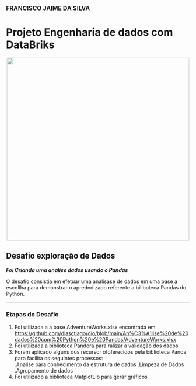 ### FRANCISCO JAIME DA SILVA


# Projeto Engenharia de dados com DataBriks


<p align="center"><img src="./DIO.png" width="500"></p>

## Desafio exploração de Dados


__*Foi Crianda uma analise dados usando o Pandas*__

O desafio consistia em efetuar uma analisase de dados em uma base a escollha para demonstrar o apredndizado referente a biliboteca Pandas do Python. 

---

### Etapas do Desafio

1. Foi utilizada a a base AdventureWorks.xlsx encontrada em https://github.com/diasctiago/dio/blob/main/An%C3%A1lise%20de%20dados%20com%20Python%20e%20Pandas/AdventureWorks.xlsx
2. Foi utilizada a biblioteca Pandora para ralizar a validação dos dados
3. Foram aplicado alguns dos recursor ofoferecidos pela biblioteca Panda para facilita os seguintes processos:<br />
  .Analise para conhecimento da estrutura de dados
  .Limpeza de Dados 
  .Agrupamento de dados 
4. Foi utilizado  a biblioteca MatplotLib para gerar gráficos

